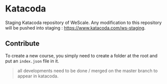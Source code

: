 # Katacoda

Staging Katacoda repository of WeScale. Any modification to this repository will be pushed into staging : https://www.katacoda.com/ws-staging.

## Contribute

To create a new course, you simply need to create a folder at the root and put an `index.json` file in it.

> all developments need to be done / merged on the master branch to appear in katacoda.
